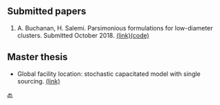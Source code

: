## Submitted papers

1. A. Buchanan, H. Salemi. Parsimonious formulations for low-diameter clusters. Submitted October 2018. [(link)](http://www.optimization-online.org/DB_HTML/2017/09/6196.html)[(code)](https://github.com/halisalemi/ParsimoniousKClub)

## Master thesis 
- Global facility location: stochastic capacitated model with single sourcing. [(link)](https://www.politesi.polimi.it/handle/10589/108091)

[:back:](./README.md)
